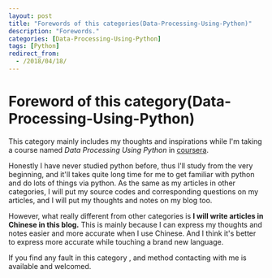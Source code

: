 ```yaml
---
layout: post
title: "Forewords of this categories(Data-Processing-Using-Python)"
description: "Forewords."
categories: [Data-Processing-Using-Python]
tags: [Python]
redirect_from:
  - /2018/04/18/
---
```

# Foreword of this category(Data-Processing-Using-Python)
This category mainly includes my thoughts and inspirations while I'm taking a course named  *Data Processing Using Python* in [coursera](www.coursera.org).

Honestly I have never studied python before, thus I'll study from the very beginning, and it'll takes quite long time for me to get familiar with python and do lots of things via python.
As the same as my articles in other categories, I will put my source codes and corresponding questions on my articles, and I will put my thoughts and notes on my blog too.

However, what really different from other categories is **I will write articles in Chinese in this blog.** This is mainly because I can express my thoughts and notes easier and more accurate when I use Chinese. And I think it's better to express more accurate while touching a brand new language.

If you find any fault in this category , and method contacting with me is available and welcomed.
